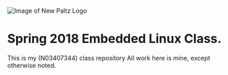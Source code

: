 ![Image of New Paltz Logo](https://www.newpaltz.edu/media/identity/logos/newpaltzlogo.jpg)
# Spring 2018 Embedded Linux Class.
This is my (N03407344) class repository All work here is mine, except otherwise noted.

